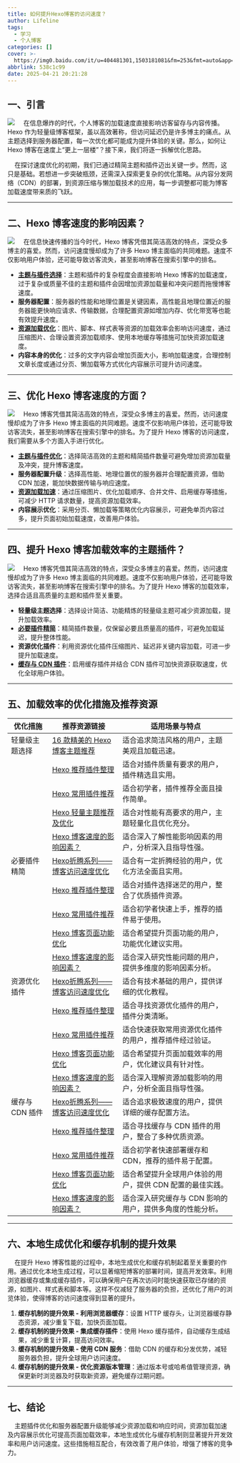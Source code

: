 ```yaml
---
title: 如何提升Hexo博客的访问速度？
author: Lifeline
tags:
  - 学习
  - 个人博客
categories: []
cover: >-
  https://img0.baidu.com/it/u=404481301,1503181081&fm=253&fmt=auto&app=138&f=JPEG?w=956&h=500
abbrlink: 538c1c99
date: 2025-04-21 20:21:28
---
```

## 一、引言

![](/images/5_%E5%89%AF%E6%9C%AC.webp-f2d60c5f-fc3b-495c-bff6-d65d3350aabb-1745241574208.png)
&nbsp;&nbsp;&nbsp;&nbsp;在信息爆炸的时代，个人博客的加载速度直接影响访客留存与内容传播。Hexo 作为轻量级博客框架，虽以高效著称，但访问延迟仍是许多博主的痛点。从主题选择到服务器配置，每一次优化都可能成为提升体验的关键。那么，如何让 Hexo 博客在速度上“更上一层楼”？接下来，我们将逐一拆解优化思路。

&nbsp;&nbsp;&nbsp;&nbsp;在探讨速度优化的初期，我们已通过精简主题和插件迈出关键一步。然而，这只是基础。若想进一步突破瓶颈，还需深入探索更复杂的优化策略。从内容分发网络（CDN）的部署，到资源压缩与懒加载技术的应用，每一步调整都可能为博客加载速度带来质的飞跃。

---

## 二、Hexo 博客速度的影响因素？

![](/images/3_%E5%89%AF%E6%9C%AC.webp-511564a7-b61a-4d23-8350-fc320412d05f-1745241598560.png)
&nbsp;&nbsp;&nbsp;&nbsp;在信息快速传播的当今时代，Hexo 博客凭借其简洁高效的特点，深受众多博主的喜爱。然而，访问速度慢却成为了许多 Hexo 博主面临的共同难题。速度不仅影响用户体验，还可能导致访客流失，甚至影响博客在搜索引擎中的排名。

* **[主题与插件选择](https://www.bytezonex.com/archives/WK0ONMQe.html)**：主题和插件的复杂程度会直接影响 Hexo 博客的加载速度，过于复杂或质量不佳的主题和插件会因增加资源加载量和冲突问题而拖慢博客速度。
* **服务器配置**​：服务器的性能和地理位置是关键因素，高性能且地理位置近的服务器能更快响应请求、传输数据，合理配置资源如增加内存、优化带宽等也能有效提升速度。
* **[资源加载优化](https://wyxselfblog.cn/2023/04/19/hexo-SpeedUp/)​**：图片、脚本、样式表等资源的加载效率会影响访问速度，通过压缩图片、合理设置资源加载顺序、使用本地缓存等措施可加快资源加载速度。
* **内容本身的优化**​：过多的文字内容会增加页面大小，影响加载速度，合理控制文章长度或通过分页、懒加载等方式优化内容展示可提升访问速度。

---

## 三、优化 Hexo 博客速度的方面？

![](/images/4_%E5%89%AF%E6%9C%AC.webp-3dfa9f06-278e-4532-9603-2fc12756e8d6-1745241613226.png)
&nbsp;&nbsp;&nbsp;&nbsp;Hexo 博客凭借其简洁高效的特点，深受众多博主的喜爱。然而，访问速度慢却成为了许多 Hexo 博主面临的共同难题。速度不仅影响用户体验，还可能导致访客流失，甚至影响博客在搜索引擎中的排名。为了提升 Hexo 博客的访问速度，我们需要从多个方面入手进行优化。

* **[主题与插件优化](https://imkero.net/posts/hexo-page-performance/)**：选择简洁高效的主题和精简插件数量可避免增加资源加载量及冲突，提升博客速度。
* **服务器配置升级**：选择高性能、地理位置优的服务器并合理配置资源，借助 CDN 加速，能加快数据传输与响应速度。
* **[资源加载加速](https://wyxselfblog.cn/2023/04/19/hexo-SpeedUp/)**：通过压缩图片、优化加载顺序、合并文件、启用缓存等措施，可减少 HTTP 请求数量，提高资源加载效率。
* **内容展示优化**：采用分页、懒加载等策略优化内容展示，可避免单页内容过多，提升页面初始加载速度，改善用户体验。

---

## 四、提升 Hexo 博客加载效率的主题插件？

![](/images/6_%E5%89%AF%E6%9C%AC.webp-35df3676-d2ad-400b-b87e-b7fcb31ce386-1745241694530.png)
&nbsp;&nbsp;&nbsp;&nbsp;Hexo 博客凭借其简洁高效的特点，深受众多博主的喜爱。然而，访问速度慢却成为了许多 Hexo 博主面临的共同难题。速度不仅影响用户体验，还可能导致访客流失，甚至影响博客在搜索引擎中的排名。为了提升 Hexo 博客的加载效率，选择合适且高质量的主题和插件至关重要。

* **轻量级主题选择**：选择设计简洁、功能精炼的轻量级主题可减少资源加载，提升加载效率。
* **[必要插件精简](https://anclark.github.io/2019/03/28/Hexo/%E6%8E%A8%E8%8D%90%E6%8F%92%E4%BB%B6%E6%95%B4%E7%90%86/)**：精简插件数量，仅保留必要且质量高的插件，可避免加载延迟，提升整体性能。
* **资源优化插件**：利用资源优化插件压缩图片、延迟非关键内容加载，可进一步提升加载速度。
* **[缓存与 CDN 插件](https://cloud.tencent.com/developer/article/1952241)**：启用缓存插件并结合 CDN 插件可加快资源获取速度，优化全球用户体验。

---

## 五、加载效率的优化措施及推荐资源

| 优化措施 | 推荐资源链接 | 适用场景与特点 | 
| --- | --- | --- | 
| 轻量级主题选择 | [16 款精美的 Hexo 博客主题推荐](https://pengtech.net/hexo/hexo_theme_recommendation.html) | 适合追求简洁风格的用户，主题美观且加载迅速。 | 
|  | [Hexo 推荐插件整理](https://anclark.github.io/2019/03/28/Hexo/%E6%8E%A8%E8%8D%90%E6%8F%92%E4%BB%B6%E6%95%B4%E7%90%86/) | 适合对插件质量有要求的用户，插件精选且实用。 | 
|  | [Hexo 常用插件推荐](https://cloud.tencent.com/developer/article/2143602) | 适合初学者，插件推荐全面且操作简单。 | 
|  | [Hexo 轻量主题推荐及优化](https://cloud.tencent.com/developer/article/1952241) | 适合对性能有高要求的用户，主题轻量化且优化充分。 | 
|  | [Hexo 博客速度的影响因素？](https://imkero.net/posts/hexo-page-performance/) | 适合深入了解性能影响因素的用户，分析深入且指导性强。 | 
| 必要插件精简 | [Hexo折腾系列——博客访问速度优化](https://blog.csdn.net/qq_29654777/article/details/108222881) | 适合有一定折腾经验的用户，优化方法全面且实用。 | 
|  | [Hexo 推荐插件整理](https://anclark.github.io/2019/03/28/Hexo/%E6%8E%A8%E8%8D%90%E6%8F%92%E4%BB%B6%E6%95%B4%E7%90%86/) | 适合对插件选择迷茫的用户，整合了优质插件资源。 | 
|  | [Hexo 常用插件推荐](https://cloud.tencent.com/developer/article/2143602) | 适合初学者快速上手，推荐的插件易于使用。 | 
|  | [Hexo 博客页面功能优化](https://cloud.tencent.com/developer/article/1952241) | 适合希望提升页面功能的用户，功能优化建议实用。 | 
|  | [Hexo 博客速度的影响因素？](https://imkero.net/posts/hexo-page-performance/) | 适合深入研究性能问题的用户，提供多维度的影响因素分析。 | 
| 资源优化插件 | [Hexo折腾系列——博客访问速度优化](https://blog.csdn.net/qq_29654777/article/details/108222881) | 适合有技术基础的用户，提供详细的优化教程。 | 
|  | [Hexo 推荐插件整理](https://anclark.github.io/2019/03/28/Hexo/%E6%8E%A8%E8%8D%90%E6%8F%92%E4%BB%B6%E6%95%B4%E7%90%86/) | 适合寻找资源优化插件的用户，插件分类清晰。 | 
|  | [Hexo 常用插件推荐](https://cloud.tencent.com/developer/article/2143602) | 适合快速获取常用资源优化插件的用户，推荐插件经过验证。 | 
|  | [Hexo 博客页面功能优化](https://cloud.tencent.com/developer/article/1952241) | 适合希望提升页面加载效率的用户，优化建议具有针对性。 | 
|  | [Hexo 博客速度的影响因素？](https://imkero.net/posts/hexo-page-performance/) | 适合深入理解资源加载影响的用户，分析全面且指导性强。 | 
| 缓存与 CDN 插件 | [Hexo折腾系列——博客访问速度优化](https://blog.csdn.net/qq_29654777/article/details/108222881) | 适合追求极致速度的用户，提供详细的缓存配置方法。 | 
|  | [Hexo 推荐插件整理](https://anclark.github.io/2019/03/28/Hexo/%E6%8E%A8%E8%8D%90%E6%8F%92%E4%BB%B6%E6%95%B4%E7%90%86/) | 适合寻找缓存与 CDN 插件的用户，整合了多种优质资源。 | 
|  | [Hexo 常用插件推荐](https://cloud.tencent.com/developer/article/2143602) | 适合初学者快速部署缓存和 CDN，推荐的插件易于配置。 | 
|  | [Hexo 博客页面功能优化](https://cloud.tencent.com/developer/article/1952241) | 适合希望提升全球用户体验的用户，提供 CDN 配置的最佳实践。 | 
|  | [Hexo 博客速度的影响因素？](https://imkero.net/posts/hexo-page-performance/) | 适合深入研究缓存与 CDN 影响的用户，提供多角度的性能分析。 |

---

## 六、本地生成优化和缓存机制的提升效果

&nbsp;&nbsp;&nbsp;&nbsp;在提升 Hexo 博客性能的过程中，本地生成优化和缓存机制起着至关重要的作用。通过优化本地生成过程，可以显著缩短博客的部署时间，提高开发效率。利用浏览器缓存或集成缓存插件，可以确保用户在再次访问时能快速获取已存储的资源，如图片、样式表和脚本等。这样不仅减轻了服务器的负担，还优化了用户的浏览体验，使得博客的访问速度得到显著的提升。

1. ​**缓存机制的提升效果 - 利用浏览器缓存**​：设置 HTTP 缓存头，让浏览器缓存静态资源，减少重复下载，加快页面加载。
2. ​**缓存机制的提升效果 - 集成缓存插件**​：使用 Hexo 缓存插件，自动缓存生成结果，减少重复计算，提高访问效率。
3. ​**缓存机制的提升效果 - 使用 CDN 服务**​：借助 CDN 的缓存和分发优势，减轻服务器负担，提升全球用户访问速度。
4. ​**缓存机制的提升效果 - 优化资源版本管理**​：通过版本号或哈希值管理资源，确保更新时浏览器及时获取新资源，避免缓存过期问题。

---

## 七、结论

&nbsp;&nbsp;&nbsp;&nbsp;主题插件优化和服务器配置升级能够减少资源加载和响应时间，资源加载加速及内容展示优化可提高页面加载效率，本地生成优化与缓存机制则显著提升开发效率和用户访问速度。这些措施相互配合，有效改善了用户体验，增强了博客的竞争力。

